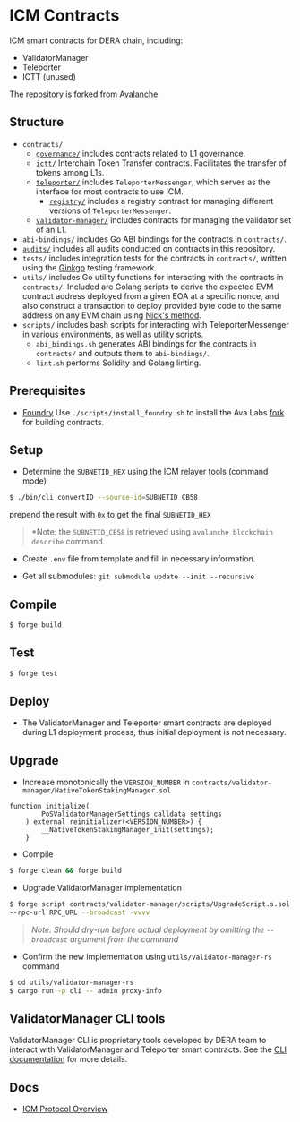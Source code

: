 # ICM Contracts
ICM smart contracts for DERA chain, including:

- ValidatorManager
- Teleporter
- ICTT (unused)

The repository is forked from [Avalanche](https://github.com/ava-labs/icm-contracts)

## Structure

- `contracts/`
  - [`governance/`](./contracts/governance/README.md) includes contracts related to L1 governance.
  - [`ictt/`](./contracts/ictt/README.md) Interchain Token Transfer contracts. Facilitates the transfer of tokens among L1s.
  - [`teleporter/`](./contracts/teleporter/README.md) includes `TeleporterMessenger`, which serves as the interface for most contracts to use ICM. 
    - [`registry/`](./contracts/teleporter/registry/README.md) includes a registry contract for managing different versions of `TeleporterMessenger`.
  - [`validator-manager/`](./contracts/validator-manager/README.md) includes contracts for managing the validator set of an L1.
- `abi-bindings/` includes Go ABI bindings for the contracts in `contracts/`.
- [`audits/`](./audits/README.md) includes all audits conducted on contracts in this repository.
- `tests/` includes integration tests for the contracts in `contracts/`, written using the [Ginkgo](https://onsi.github.io/ginkgo/) testing framework.
- `utils/` includes Go utility functions for interacting with the contracts in `contracts/`. Included are Golang scripts to derive the expected EVM contract address deployed from a given EOA at a specific nonce, and also construct a transaction to deploy provided byte code to the same address on any EVM chain using [Nick's method](https://yamenmerhi.medium.com/nicks-method-ethereum-keyless-execution-168a6659479c#).
- `scripts/` includes bash scripts for interacting with TeleporterMessenger in various environments, as well as utility scripts.
  - `abi_bindings.sh` generates ABI bindings for the contracts in `contracts/` and outputs them to `abi-bindings/`.
  - `lint.sh` performs Solidity and Golang linting.

## Prerequisites

- [Foundry](https://book.getfoundry.sh/) Use `./scripts/install_foundry.sh` to install the Ava Labs [fork](https://github.com/ava-labs/foundry) for building contracts.

## Setup

- Determine the `SUBNETID_HEX` using the ICM relayer tools (command mode)

```sh
$ ./bin/cli convertID --source-id=SUBNETID_CB58
```

prepend the result with `0x` to get the final `SUBNETID_HEX`

>   *Note: the `SUBNETID_CB58` is retrieved using `avalanche blockchain describe` command.

- Create `.env` file from template and fill in necessary information.

- Get all submodules: `git submodule update --init --recursive`

## Compile

```sh
$ forge build
```

## Test

```sh
$ forge test
```

## Deploy

- The ValidatorManager and Teleporter smart contracts are deployed during L1 deployment process, thus initial deployment is not necessary.

## Upgrade

- Increase monotonically the `VERSION_NUMBER` in `contracts/validator-manager/NativeTokenStakingManager.sol`

```solidity
function initialize(
        PoSValidatorManagerSettings calldata settings
    ) external reinitializer(<VERSION_NUMBER>) {
        __NativeTokenStakingManager_init(settings);
    }
```

- Compile 

```sh
$ forge clean && forge build
```

- Upgrade ValidatorManager implementation

```sh
$ forge script contracts/validator-manager/scripts/UpgradeScript.s.sol \
--rpc-url RPC_URL --broadcast -vvvv
```

>   *Note: Should dry-run before actual deployment by omitting the `--broadcast` argument from the command*

- Confirm the new implementation using `utils/validator-manager-rs` command

```sh
$ cd utils/validator-manager-rs
$ cargo run -p cli -- admin proxy-info
```

## ValidatorManager CLI tools

ValidatorManager CLI is proprietary tools developed by DERA team to interact with ValidatorManager and Teleporter smart contracts. See the [CLI documentation](./utils/validator-manager-rs/README.md) for more details.

## Docs

- [ICM Protocol Overview](./contracts/teleporter/README.md)